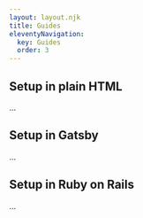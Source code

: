 ```yaml
---
layout: layout.njk
title: Guides
eleventyNavigation:
  key: Guides
  order: 3
---
```


## Setup in plain HTML

...

## Setup in Gatsby

...

## Setup in Ruby on Rails

...
